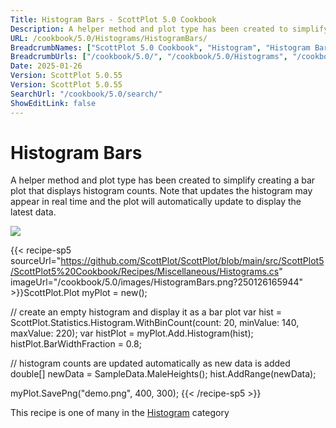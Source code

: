 ```yaml
---
Title: Histogram Bars - ScottPlot 5.0 Cookbook
Description: A helper method and plot type has been created to simplify creating a bar plot that displays histogram counts. Note that updates the histogram may appear in real time and the plot will automatically update to display the latest data.
URL: /cookbook/5.0/Histograms/HistogramBars/
BreadcrumbNames: ["ScottPlot 5.0 Cookbook", "Histogram", "Histogram Bars"]
BreadcrumbUrls: ["/cookbook/5.0/", "/cookbook/5.0/Histograms", "/cookbook/5.0/Histograms/HistogramBars"]
Date: 2025-01-26
Version: ScottPlot 5.0.55
Version: ScottPlot 5.0.55
SearchUrl: "/cookbook/5.0/search/"
ShowEditLink: false
---
```



<div class='d-flex align-items-center mt-5'>
<h1 class='me-2 text-dark my-0 border-0'>Histogram Bars</h1>
</div>

A helper method and plot type has been created to simplify creating a bar plot that displays histogram counts. Note that updates the histogram may appear in real time and the plot will automatically update to display the latest data.

[![](/cookbook/5.0/images/HistogramBars.png?250126165944)](/cookbook/5.0/images/HistogramBars.png?250126165944)

{{< recipe-sp5 sourceUrl="https://github.com/ScottPlot/ScottPlot/blob/main/src/ScottPlot5/ScottPlot5%20Cookbook/Recipes/Miscellaneous/Histograms.cs" imageUrl="/cookbook/5.0/images/HistogramBars.png?250126165944" >}}ScottPlot.Plot myPlot = new();

// create an empty histogram and display it as a bar plot
var hist = ScottPlot.Statistics.Histogram.WithBinCount(count: 20, minValue: 140, maxValue: 220);
var histPlot = myPlot.Add.Histogram(hist);
histPlot.BarWidthFraction = 0.8;

// histogram counts are updated automatically as new data is added
double[] newData = SampleData.MaleHeights();
hist.AddRange(newData);

myPlot.SavePng("demo.png", 400, 300);
{{< /recipe-sp5 >}}

<div class='my-5 text-center'>This recipe is one of many in the <a href='/cookbook/5.0/Histograms'>Histogram</a> category</div>


